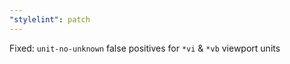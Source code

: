 ```yaml
---
"stylelint": patch
---
```


Fixed: `unit-no-unknown` false positives for `*vi` & `*vb` viewport units
